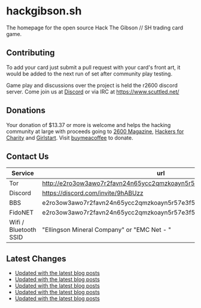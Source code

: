# hackgibson.sh
The homepage for the open source Hack The Gibson // SH trading card game.


## Contributing

To add your card just submit a pull request with your card's front art, it would be added to the next run of set after community play testing.

Game play and discussions over the project is held the r2600 discord server. Come join us at [Discord](https://discord.com/invite/9hABUzz) or via IRC at https://www.scuttled.net/


## Donations

Your donation of $13.37 or more is welcome and helps the hacking community at large with proceeds going to [2600 Magazine](https://2600.com/), [Hackers for Charity](https://hackersforcharity.org) and [Girlstart](https://girlstart.org).  Visit [buymeacoffee](https://www.buymeacoffee.com/hackgibson.sh) to donate.


## Contact Us

Service | url
-|-
Tor | http://e2ro3ow3awo7r2favn24n65ycc2qmzkoayn5r57e3f56nvjwdcgg32ad.onion
Discord | https://discord.com/invite/9hABUzz
BBS | e2ro3ow3awo7r2favn24n65ycc2qmzkoayn5r57e3f56nvjwdcgg32ad.onion:23
FidoNET | e2ro3ow3awo7r2favn24n65ycc2qmzkoayn5r57e3f56nvjwdcgg32ad.onion:24554
Wifi / Bluetooth SSID | "Ellingson Mineral Company" or "EMC Net - <fidonet address>"

## Latest Changes
<!-- BLOG-POST-LIST:START -->
- [Updated with the latest blog posts](https://github.com/DFW2600/hackgibson.sh/commit/67de54f4ac8d8cc8714b41b83d79464009f3d022)
- [Updated with the latest blog posts](https://github.com/DFW2600/hackgibson.sh/commit/bb3e1f9b53d588426bc93936b7e2c78ecb8977ae)
- [Updated with the latest blog posts](https://github.com/DFW2600/hackgibson.sh/commit/16da5b946c78c9cc73cbdbc237b008733c43ce84)
- [Updated with the latest blog posts](https://github.com/DFW2600/hackgibson.sh/commit/c29f821df83f36539a061a4ca6b082e07c93cf38)
- [Updated with the latest blog posts](https://github.com/DFW2600/hackgibson.sh/commit/bc84d7cfe722d41b5254542e804ce693b1eb64d1)
<!-- BLOG-POST-LIST:END -->
